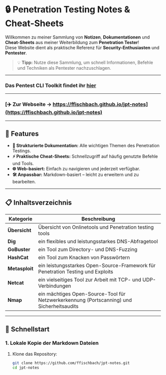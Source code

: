# 🔒 Penetration Testing Notes & Cheat-Sheets

Willkommen zu meiner Sammlung von **Notizen**, **Dokumentationen** und **Cheat-Sheets** aus meiner Weiterbildung zum **Penetration Tester**!  
Diese Website dient als praktische Referenz für **Security-Enthusiasten** und **Pentester**.

> 💡 **Tipp:** Nutze diese Sammlung, um schnell Informationen, Befehle und Techniken als Pentester nachzuschlagen.

---

### Das Pentest CLI Toolkit findet ihr [hier](toolkit)

---

### [✈️ Zur Webseite -> https://ffischbach.github.io/jpt-notes](https://ffischbach.github.io/jpt-notes)

---

## 🌟 Features

- **📝 Strukturierte Dokumentation:** Alle wichtigen Themen des Penetration Testings.
- **⚡ Praktische Cheat-Sheets:** Schnellzugriff auf häufig genutzte Befehle und Tools.
- **🌐 Web-basiert:** Einfach zu navigieren und jederzeit verfügbar.
- **🛠️ Anpassbar:** Markdown-basiert – leicht zu erweitern und zu bearbeiten.

---

## 📋 Inhaltsverzeichnis

| Kategorie             | Beschreibung                                            |
|-----------------------|--------------------------------------------------------|
| **Übersicht**         | Übersicht von Onlinetools und Penetration testing tools |
| **Dig**               | ein flexibles und leistungsstarkes DNS-Abfragetool  |
| **GoBuster**          | ein Tool zum Directory- und DNS-Fuzzing                  |
| **HashCat**           | ein Tool zum Knacken von Passwörtern    |
| **Metasploit**        | ein leistungsstarkes Open-Source-Framework für Penetration Testing und Exploits   |
| **Netcat**            | ein vielseitiges Tool zur Arbeit mit TCP- und UDP-Verbindungen   |
| **Nmap**              | ein mächtiges Open-Source-Tool für Netzwerkerkennung (Portscanning) und Sicherheitsaudits   |

---

## 🚀 Schnellstart

### **1. Lokale Kopie der Markdown Dateien**
1. Klone das Repository:
   ```bash
   git clone https://github.com/ffischbach/jpt-notes.git
   cd jpt-notes
